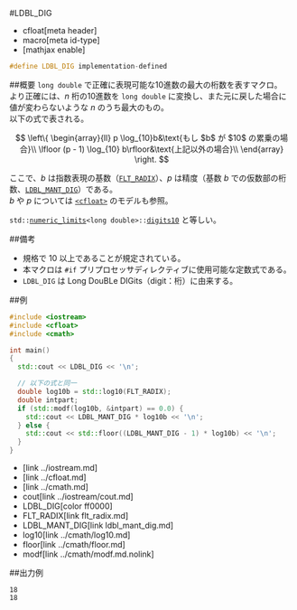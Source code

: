 #LDBL_DIG
* cfloat[meta header]
* macro[meta id-type]
* [mathjax enable]

```cpp
#define LDBL_DIG implementation-defined
```

##概要
`long double` で正確に表現可能な10進数の最大の桁数を表すマクロ。  
より正確には、$n$ 桁の10進数を `long double` に変換し、また元に戻した場合に値が変わらないような $n$ のうち最大のもの。  
以下の式で表される。

$$
\left\{
\begin{array}{ll}
p \log_{10}b&\text{もし $b$ が $10$ の累乗の場合}\\
\lfloor (p - 1) \log_{10} b\rfloor&\text{上記以外の場合}\\
\end{array}
\right.
$$

ここで、$b$ は指数表現の基数（[`FLT_RADIX`](flt_radix.md)）、$p$ は精度（基数 $b$ での仮数部の桁数、[`LDBL_MANT_DIG`](ldbl_mant_dig.md)）である。  
$b$ や $p$ については [`<cfloat>`](../cfloat.md) のモデルも参照。

`std::`[`numeric_limits`](/reference/limits/numeric_limits.md)`<long double>::`[`digits10`](/reference/limits/numeric_limits/digits10.md) と等しい。

##備考
- 規格で 10 以上であることが規定されている。
- 本マクロは `#if` プリプロセッサディレクティブに使用可能な定数式である。
- `LDBL_DIG` は Long DouBLe DIGits（digit：桁）に由来する。


##例
```cpp
#include <iostream>
#include <cfloat>
#include <cmath>

int main()
{
  std::cout << LDBL_DIG << '\n';

  // 以下の式と同一
  double log10b = std::log10(FLT_RADIX);
  double intpart;
  if (std::modf(log10b, &intpart) == 0.0) {
    std::cout << LDBL_MANT_DIG * log10b << '\n';
  } else {
    std::cout << std::floor((LDBL_MANT_DIG - 1) * log10b) << '\n';
  }
}
```
* <iostream>[link ../iostream.md]
* <cfloat>[link ../cfloat.md]
* <cmath>[link ../cmath.md]
* cout[link ../iostream/cout.md]
* LDBL_DIG[color ff0000]
* FLT_RADIX[link flt_radix.md]
* LDBL_MANT_DIG[link ldbl_mant_dig.md]
* log10[link ../cmath/log10.md]
* floor[link ../cmath/floor.md]
* modf[link ../cmath/modf.md.nolink]

##出力例
```
18
18
```
